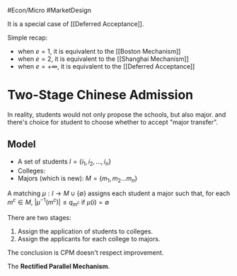 #Econ/Micro #MarketDesign

It is a special case of [[Deferred Acceptance]].

Simple recap:

- when $e =1$, it is equivalent to the [[Boston Mechanism]]
- when $e = 2$, it is equivalent to the [[Shanghai Mechanism]]
- when $e=+\infty$, it is equivalent to the [[Deferred Acceptance]]

# Two-Stage Chinese Admission

In reality, students would not only propose the schools, but also major. and there's choice for student to choose whether to accept "major transfer".

## Model

- A set of students $I = \{i_{1},i_{2},\dots,i_{n}\}$
- Colleges: 
- Majors (which is new): $M = \{m_{1},m_{2}\dots m_{n}\}$


A matching $\mu: I \to M \cup \{\emptyset\}$ assigns each student a major such that, for each $m^c \in M$, $|\mu^{-1}(m^c)|\leq q_{m^c}$ if $\mu(i)=\emptyset$

There are two stages:

1. Assign the application of students to colleges.
2. Assign the applicants for each college to majors.


The conclusion is CPM doesn't respect improvement.

The **Rectified Parallel Mechanism**.

